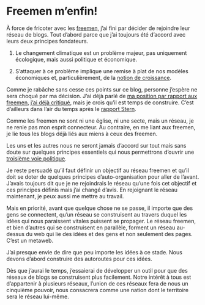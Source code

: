 # Freemen m’enfin!

À force de fricoter avec les [freemen](http://blpwebzine.blogs.com/champg/), j’ai fini par décider de rejoindre leur réseau de blogs. Tout d’abord parce que j’ai toujours été d’accord avec leurs deux principes fondateurs.

1. Le changement climatique est un problème majeur, pas uniquement écologique, mais aussi politique et économique.

2. S’attaquer à ce problème implique une remise à plat de nos modèles économiques et, particulièrement, de la [notion de croissance](https://tcrouzet.com/2006/05/30/croissance-illusoire/).

Comme je rabâche sans cesse ces points sur ce blog, personne j’espère ne sera choqué par ma décision. J’ai déjà parlé de [ma position par rapport aux freemen](https://tcrouzet.com/2006/07/31/je-suis%e2%80%a6-pas-encore-un-freemen/), [j’ai déjà critiqué](https://tcrouzet.com/2006/04/14/freemen-20/), mais je crois qu’il est temps de construire. C’est d’ailleurs dans l’air du temps après le [rapport Stern](http://www.hm-treasury.gov.uk/independent_reviews/stern_review_economics_climate_change/sternreview_index.cfm).

Comme les freemen ne sont ni une église, ni une secte, mais un réseau, je ne renie pas mon esprit connecteur. Au contraire, en me liant aux freemen, je lie tous les blogs déjà liés aux miens à ceux des freemen.

Les uns et les autres nous ne seront jamais d’accord sur tout mais sans doute sur quelques principes essentiels qui nous permettrons d’ouvrir une [troisième voie politique](https://tcrouzet.com/2006/11/06/troisieme-voie-en-image/).

Je reste persuadé qu’il faut définir un objectif au réseau freemen et qu’il doit se doter de quelques principes d’auto-organisation pour aller de l’avant. J’avais toujours dit que je ne rejoindrais le réseau qu’une fois cet objectif et ces principes définis mais j’ai changé d’avis. En rejoignant le réseau maintenant, je peux aussi me mettre au travail.

Mais en priorité, avant que quelque chose ne se passe, il importe que des gens se connectent, qu’un réseau se construisent au travers duquel les idées qui nous paraissent vitales puissent se propager. Le réseau freemen, et bien d’autres qui se construisent en parallèle, forment un réseau au-dessus du web qui lie des idées et des gens et non seulement des pages. C’est un metaweb.

J’ai presque envie de dire que peu importe les idées à ce stade. Nous devons d’abord construire des autoroutes pour ces idées.

Dès que j’aurai le temps, j’essaierai de développer un outil pour que des réseaux de blogs se construisent plus facilement. Notre intérêt à tous est d’appartenir à plusieurs réseaux, l’union de ces réseaux fera de nous un cinquième pouvoir, nous consacrera comme une nation dont le territoire sera le réseau lui-même.